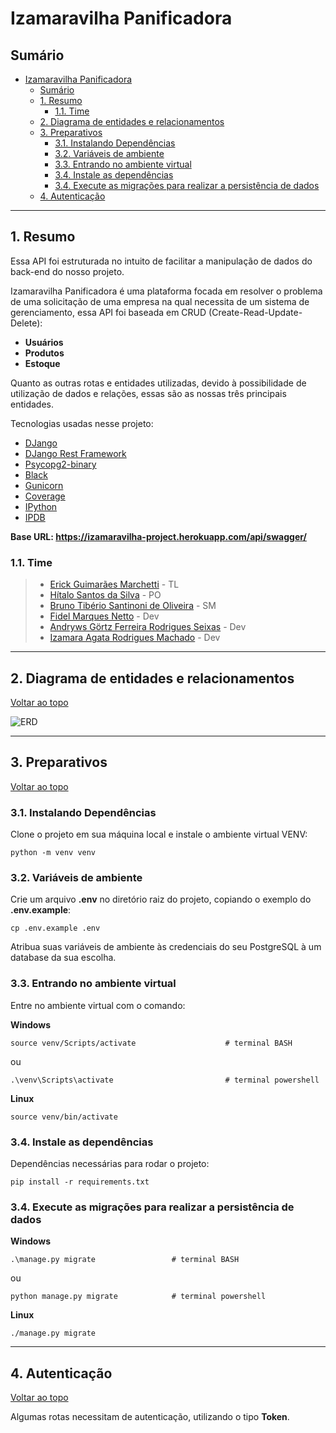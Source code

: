 # Izamaravilha Panificadora

## Sumário

- [Izamaravilha Panificadora](#izamaravilha-panificadora)
  - [Sumário](#sumário)
  - [1. Resumo](#1-resumo)
    - [1.1. Time](#11-time)
  - [2. Diagrama de entidades e relacionamentos](#2-diagrama-de-entidades-e-relacionamentos)
  - [3. Preparativos](#3-preparativos)
    - [3.1. Instalando Dependências](#31-instalando-dependências)
    - [3.2. Variáveis de ambiente](#32-variáveis-de-ambiente)
    - [3.3. Entrando no ambiente virtual](#33-entrando-no-ambiente-virtual)
    - [3.4. Instale as dependências](#34-instale-as-dependências)
    - [3.4. Execute as migrações para realizar a persistência de dados](#34-execute-as-migrações-para-realizar-a-persistência-de-dados)
  - [4. Autenticação](#4-autenticação)

---

## 1. Resumo

Essa API foi estruturada no intuito de facilitar a manipulação de dados do back-end do nosso projeto.

Izamaravilha Panificadora é uma plataforma focada em resolver o problema de uma solicitação de uma empresa
na qual necessita de um sistema de gerenciamento, essa API foi baseada em CRUD (Create-Read-Update-Delete):

- **Usuários**
- **Produtos**
- **Estoque**

Quanto as outras rotas e entidades utilizadas, devido à possibilidade de utilização de dados e relações,
essas são as nossas três principais entidades.

Tecnologias usadas nesse projeto:

- [DJango](https://www.djangoproject.com/)
- [DJango Rest Framework](https://www.django-rest-framework.org/)
- [Psycopg2-binary](https://pypi.org/project/psycopg2-binary/)
- [Black](https://pypi.org/project/black/)
- [Gunicorn](https://gunicorn.org/)
- [Coverage](https://pypi.org/project/coverage/)
- [IPython](https://pypi.org/project/ipython/)
- [IPDB](https://pypi.org/project/ipdb/)

**Base URL: https://izamaravilha-project.herokuapp.com/api/swagger/**

### 1.1. Time

> - [Erick Guimarães Marchetti](https://github.com/erickmarchetti) - TL
> - [Hítalo Santos da Silva](https://github.com/hitaloss) - PO
> - [Bruno Tibério Santinoni de Oliveira](https://github.com/brunotiberio) - SM
> - [Fidel Marques Netto](https://github.com/fidelmarques) - Dev
> - [Andryws Görtz Ferreira Rodrigues Seixas](https://github.com/AndrywsKenzie) - Dev
> - [Izamara Agata Rodrigues Machado](https://github.com/izamaraa) - Dev

---

## 2. Diagrama de entidades e relacionamentos

[ Voltar ao topo ](#sumário)

![ERD](<[/diagram-er.png](https://drive.google.com/file/d/1E7HWnj8lBfhXLGLWDmS0lR7gwxZYrFDR/view)>)

---

## 3. Preparativos

[ Voltar ao topo ](#sumário)

### 3.1. Instalando Dependências

Clone o projeto em sua máquina local e instale o ambiente virtual VENV:

```shell
python -m venv venv
```

### 3.2. Variáveis de ambiente

Crie um arquivo **.env** no diretório raiz do projeto, copiando o exemplo do **.env.example**:

```shell
cp .env.example .env
```

Atribua suas variáveis de ambiente às credenciais do seu PostgreSQL à um database da sua escolha.

### 3.3. Entrando no ambiente virtual

Entre no ambiente virtual com o comando:

**Windows**

```shell
source venv/Scripts/activate                    # terminal BASH
```

ou

```shell
.\venv\Scripts\activate                         # terminal powershell
```

**Linux**

```shell
source venv/bin/activate
```

### 3.4. Instale as dependências

Dependências necessárias para rodar o projeto:

```shell
pip install -r requirements.txt
```

### 3.4. Execute as migrações para realizar a persistência de dados

**Windows**

```shell
.\manage.py migrate                 # terminal BASH
```

ou

```shell
python manage.py migrate            # terminal powershell
```

**Linux**

```shell
./manage.py migrate
```

---

## 4. Autenticação

[ Voltar ao topo ](#sumário)

Algumas rotas necessitam de autenticação, utilizando o tipo **Token**.
